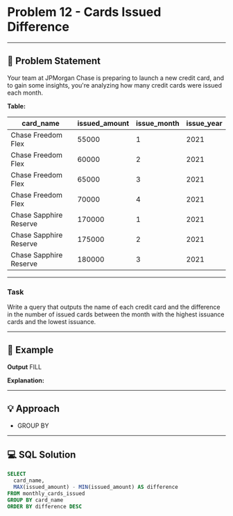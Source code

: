 # Problem 12 - Cards Issued Difference


---

## 📄 Problem Statement
Your team at JPMorgan Chase is preparing to launch a new credit card, and to gain some insights, you're analyzing how many credit cards were issued each month.

**Table:** 

| card_name		| issued_amount	| issue_month	| issue_year| 
| ----| ---| ---| ---| 
| Chase Freedom Flex	| 	55000		| 	1	| 	2021| 
| Chase Freedom Flex	| 	60000		| 	2	| 	2021| 
| Chase Freedom Flex	| 	65000		| 	3	| 	2021| 
| Chase Freedom Flex	| 	70000		| 	4	| 	2021| 
| Chase Sapphire Reserve | 	170000	| 	1	| 	2021| 
| Chase Sapphire Reserve |	175000	| 	2	| 	2021| 
| Chase Sapphire Reserve | 180000		| 3	| 	2021| 


---

### Task
Write a query that outputs the name of each credit card and the difference in the number of issued cards between the month with the highest issuance cards and the lowest issuance.

---

## 🧪 Example

**Output**
FILL

  
**Explanation:**


---

## 💡 Approach

- GROUP BY

---

## 💻 SQL Solution

```sql
SELECT 
  card_name, 
  MAX(issued_amount) - MIN(issued_amount) AS difference
FROM monthly_cards_issued
GROUP BY card_name
ORDER BY difference DESC
